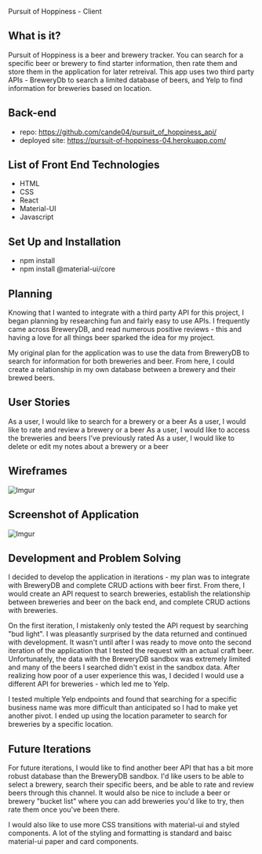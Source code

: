 Pursuit of Hoppiness - Client

## What is it?
Pursuit of Hoppiness is a beer and brewery tracker. You can search for a specific beer or brewery to find starter information, then rate them and store them in the application for later retreival. This app uses two third party APIs - BreweryDb to search a limited database of beers, and Yelp to find information for breweries based on location.

## Back-end
- repo: https://github.com/cande04/pursuit_of_hoppiness_api/
- deployed site: https://pursuit-of-hoppiness-04.herokuapp.com/

## List of Front End Technologies
- HTML
- CSS
- React
- Material-UI
- Javascript

## Set Up and Installation
- npm install
- npm install @material-ui/core

## Planning
Knowing that I wanted to integrate with a third party API for this project, I began planning by researching fun and fairly easy to use APIs. I frequently came across BreweryDB, and read numerous positive reviews - this and having a love for all things beer sparked the idea for my project.

My original plan for the application was to use the data from BreweryDB to search for information for both breweries and beer. From here, I could create a relationship in my own database between a brewery and their brewed beers.

## User Stories
As a user, I would like to search for a brewery or a beer
As a user, I would like to rate and review a brewery or a beer
As a user, I would like to access the breweries and beers I’ve previously rated
As a user, I would like to delete or edit my notes about a brewery or a beer

## Wireframes
![Imgur](https://i.imgur.com/omlgZNQ.jpg)

## Screenshot of Application
![Imgur](https://i.imgur.com/Xxg9IWi.png)

## Development and Problem Solving
I decided to develop the application in iterations - my plan was to integrate with BreweryDB and complete CRUD actions with beer first. From there, I would create an API request to search breweries, establish the relationship between breweries and beer on the back end, and complete CRUD actions with breweries.

On the first iteration, I mistakenly only tested the API request by searching "bud light". I was pleasantly surprised by the data returned and continued with development. It wasn't until after I was ready to move onto the second iteration of the application that I tested the request with an actual craft beer. Unfortunately, the data with the BreweryDB sandbox was extremely limited and many of the beers I searched didn't exist in the sandbox data. After realizing how poor of a user experience this was, I decided I would use a different API for breweries - which led me to Yelp.

I tested multiple Yelp endpoints and found that searching for a specific business name was more difficult than anticipated so I had to make yet another pivot. I ended up using the location parameter to search for breweries by a specific location.

## Future Iterations
For future iterations, I would like to find another beer API that has a bit more robust database than the BreweryDB sandbox. I'd like users to be able to select a brewery, search their specific beers, and be able to rate and review beers through this channel. It would also be nice to include a beer or brewery "bucket list" where you can add breweries you'd like to try, then rate them once you've been there.

I would also like to use more CSS transitions with material-ui and styled components. A lot of the styling and formatting is standard and baisc material-ui paper and card components.
